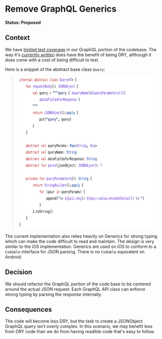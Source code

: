 # Remove GraphQL Generics

**Status: Proposed**

## Context

We have [limited test coverage][1] in our GraphQL portion of the codebase. The way it's [currently written][2] does have the benefit of being DRY, allthough it does come with a cost of being difficult to test.

Here is a snippet of the abstract base class `Query`:

> <img src="./figure-query-abstract-base-class.png" height="500" alt="Query Abstract Base Class Source Code">

The current implementation also relies heavily on Generics for strong typing which can make the code difficult to read and maintain. The design is very similar to the iOS implementation. Generics are used on iOS to conform to a `Codable` interface for JSON parsing. There is no `Codable` equivalent on Android.

## Decision

We should refactor the GraphQL portion of the code base to be centered around the actual JSON request. Each GraphQL API class can enforce strong typing by parsing the response internally.

## Consequences

The code will become less DRY, but the task to create a JSONObject GraphQL query isn't overly complex. In this scenario, we may benefit less from DRY code than we do from having readible code that's easy to follow.

[1]: https://github.com/paypal/Android-SDK/blob/1fa0b256c00dc0b95872c21cc4865e6f58d4dd88/CorePayments/src/test/java/com/paypal/android/corepayments/graphql/fundingEligibility/FundingEligibilityQueryTest.kt#L12
[2]: https://github.com/paypal/Android-SDK/blob/1fa0b256c00dc0b95872c21cc4865e6f58d4dd88/CorePayments/src/main/java/com/paypal/android/corepayments/graphql/fundingEligibility/FundingEligibilityQuery.kt#L10
